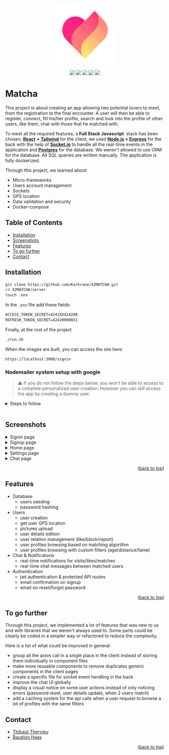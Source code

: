 
<a name="readme-top"></a>

<p align="center">
  <img src="/client/public/android-chrome-192x192.png" />
</p>
<p align="center">
  <img src="https://img.shields.io/badge/node.js-6DA55F?style=for-the-badge&logo=node.js&logoColor=white" />
 <img src="https://img.shields.io/badge/postgres-%23316192.svg?style=for-the-badge&logo=postgresql&logoColor=white" />
 <img src="https://img.shields.io/badge/Socket.io-black?style=for-the-badge&logo=socket.io&badgeColor=010101" />
 <img src="https://img.shields.io/badge/react-%2320232a.svg?style=for-the-badge&logo=react&logoColor=%2361DAFB" />
 <img src="https://img.shields.io/badge/tailwindcss-%2338B2AC.svg?style=for-the-badge&logo=tailwind-css&logoColor=white" />
</p>

# Matcha

This project is about creating an app allowing two potential lovers to meet, from the registration to the final encounter. A user will then be able to register, connect, fill his/her profile, search and look into the profile of other users, like them, chat with those that he matched with.

To meet all the required features, a **Full Stack Javascript**
 stack has been chosen: **[React](https://reactjs.org/)** **+ [Tailwind](https://tailwindcss.com/)** for the client, we used **[Node.js](https://nodejs.org/en/) + [Express](https://expressjs.com/)** for the back with the help of **[Socket.io](http://Socket.io)** to handle all the real-time events in the application and **[Postgres]()** for the database. We weren't allowed to use ORM for the database. All SQL queries are written manually. The application is fully dockerized.

Through this project, we learned about:

- Micro-frameworks
- Users account management
- Sockets
- GPS location
- Data validation and security
- Docker-compose

## Table of Contents

- [Installation](#installation)
- [Screenshots](#screenshots)
- [Features](#features)
- [To go further](#to-go-further)
- [Contact](#contact)

## Installation

```bash
git clone https://github.com/Korkrane/42MATCHA.git
cd 42MATCHA/server
touch .env
```

In the `.env` file add these fields:

```txt
ACCESS_TOKEN_SECRET=4242XX424208
REFRESH_TOKEN_SECRET=424200000X1

```

Finally, at the root of the project

```txt
./run.sh
```

When the images are built, you can access the site here:

```txt
https://localhost:3000/signin
```

### Nodemailer system setup with google

> ⚠️ If you do not follow the steps below, you won’t be able to access to a complete personalized user creation. However you can still access the app by creating a dummy user.

<details>
<summary>Steps to follow</summary>

1. Go to your google account settings

    ![Untitled](assets/images/mailSetup/nodemailer_step1.png)

2. Go to the `Security` settings

    ![Untitled](assets/images/mailSetup/nodemailer_step2.png)

3. Click on `App passwords`

   ![Untitled](assets/images/mailSetup/nodemailer_step3.png)

4. Click on Select app and then Other, you can call it matcha for example

    ![Untitled](assets/images/mailSetup/nodemailer_step4.png)

5. Save the generated password

    ![Untitled](assets/images/mailSetup/nodemailer_step5.png)

6. add these variables to your `/server/.env`

```bash
NODEMAILER_USER=google_email_address
NODEMAILER_PASS=google_app_password
```

<p align="right">(<a href="#readme-top">back to top</a>)</p>

</details>
<br>

## Screenshots

<details>
<summary>Signin page</summary>

 ![Untitled](assets/images/screenshots/signin.png)
</details>

<details>
<summary>Signup page</summary>

 ![Untitled](assets/images/screenshots/signup.png)
</details>

<details>
  <summary>Home page</summary>
  <details style="margin-left: 20px;">
    <summary>mobile view</summary>
      <div align="center">
        <img src="assets/images/screenshots/home_mobile.png" height="400">
        <img src="assets/images/screenshots/searchfilters_mobile.png" height="400">
      </div>
  </details>
  <details style="margin-left: 20px;">
    <summary>desktop view</summary>
    <img src="assets/images/screenshots/home_desktop.png" width="600">
  </details>
</details>

<details>
  <summary>Settings page</summary>
  <details style="margin-left: 20px;">
    <summary>mobile view</summary>
      <div align="center">
        <img src="assets/images/screenshots/settings_mobile.png" height="400">
        <img src="assets/images/screenshots/settingsUserslist_mobile.png" height="400">
      </div>
  </details>
  <details style="margin-left: 20px;">
    <summary>desktop view</summary>
     <img src="assets/images/screenshots/settings_desktop.png" width="600">
  </details>
</details>

<details>
  <summary>Chat page</summary>
  <details style="margin-left: 20px;">
    <summary>mobile view</summary>
      <div align="center">
        <img src="assets/images/screenshots/chatlist_mobile.png" height="400">
        <img src="assets/images/screenshots/chat_mobile.png" height="400">
      </div>
  </details>
</details>

<p align="right">(<a href="#readme-top">back to top</a>)</p>

## Features

- Database
    - users seeding
    - password hashing
- Users
    - user creation
    - get user GPS location
    - pictures upload
    - user details edition
    - user relation management (like/block/report)
    - user profiles browsing based on matching algorithm
    - user profiles browsing with custom filters (age/distance/fame)
- Chat & Notifications
    - real-time notifications for visits/likes/matches
    - real-time chat messages between matched users
- Authentication
    - jwt authentication & protected API routes
    - email confirmation on signup
    - email on reset/forgot password

<p align="right">(<a href="#readme-top">back to top</a>)</p>

## To go further

Through this project, we implemented a lot of features that was new to us and with libraries that we weren't always used to. Some parts could be clearly be coded in a simpler way or refactored to reduce the complexity.

Here is a list of what could be improved in general:

- group all the axios call in a single place in the client instead of storing them individually in component files
- make more reusable components to remove duplicates generic components in the client pages
- create a specific file for socket event handling in the back
- improve the chat UI globally
- display a visual notice on some user actions instead of only noticing errors (password reset, user details update, when 2 users match)
- add a caching system for the api calls when a user request to browse a lot of profiles with the same filters

## Contact

- [Thibaut Thervieu](https://github.com/thervieu)
- [Baudoin Haas](https://github.com/Korkrane)

<p align="right">(<a href="#readme-top">back to top</a>)</p>
